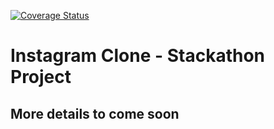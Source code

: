 [![Coverage Status](https://coveralls.io/repos/github/EvanAlto/stackathon/badge.svg?branch=master)](https://coveralls.io/github/EvanAlto/stackathon?branch=master)

# Instagram Clone - Stackathon Project

## More details to come soon
